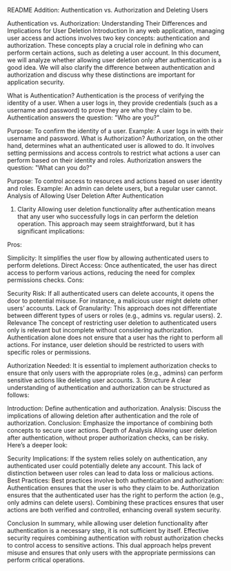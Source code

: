 README Addition: Authentication vs. Authorization and Deleting Users


Authentication vs. Authorization: Understanding Their Differences and Implications for User Deletion
Introduction
In any web application, managing user access and actions involves two key concepts: authentication and authorization. These concepts play a crucial role in defining who can perform certain actions, such as deleting a user account. In this document, we will analyze whether allowing user deletion only after authentication is a good idea. We will also clarify the difference between authentication and authorization and discuss why these distinctions are important for application security.

What is Authentication?
Authentication is the process of verifying the identity of a user. When a user logs in, they provide credentials (such as a username and password) to prove they are who they claim to be. Authentication answers the question: "Who are you?"

Purpose: To confirm the identity of a user.
Example: A user logs in with their username and password.
What is Authorization?
Authorization, on the other hand, determines what an authenticated user is allowed to do. It involves setting permissions and access controls to restrict what actions a user can perform based on their identity and roles. Authorization answers the question: "What can you do?"

Purpose: To control access to resources and actions based on user identity and roles.
Example: An admin can delete users, but a regular user cannot.
Analysis of Allowing User Deletion After Authentication
1. Clarity
Allowing user deletion functionality after authentication means that any user who successfully logs in can perform the deletion operation. This approach may seem straightforward, but it has significant implications:

Pros:

Simplicity: It simplifies the user flow by allowing authenticated users to perform deletions.
Direct Access: Once authenticated, the user has direct access to perform various actions, reducing the need for complex permissions checks.
Cons:

Security Risk: If all authenticated users can delete accounts, it opens the door to potential misuse. For instance, a malicious user might delete other users’ accounts.
Lack of Granularity: This approach does not differentiate between different types of users or roles (e.g., admins vs. regular users).
2. Relevance
The concept of restricting user deletion to authenticated users only is relevant but incomplete without considering authorization. Authentication alone does not ensure that a user has the right to perform all actions. For instance, user deletion should be restricted to users with specific roles or permissions.

Authorization Needed: It is essential to implement authorization checks to ensure that only users with the appropriate roles (e.g., admins) can perform sensitive actions like deleting user accounts.
3. Structure
A clear understanding of authentication and authorization can be structured as follows:

Introduction: Define authentication and authorization.
Analysis: Discuss the implications of allowing deletion after authentication and the role of authorization.
Conclusion: Emphasize the importance of combining both concepts to secure user actions.
Depth of Analysis
Allowing user deletion after authentication, without proper authorization checks, can be risky. Here’s a deeper look:

Security Implications: If the system relies solely on authentication, any authenticated user could potentially delete any account. This lack of distinction between user roles can lead to data loss or malicious actions.
Best Practices: Best practices involve both authentication and authorization:
Authentication ensures that the user is who they claim to be.
Authorization ensures that the authenticated user has the right to perform the action (e.g., only admins can delete users).
Combining these practices ensures that user actions are both verified and controlled, enhancing overall system security.

Conclusion
In summary, while allowing user deletion functionality after authentication is a necessary step, it is not sufficient by itself. Effective security requires combining authentication with robust authorization checks to control access to sensitive actions. This dual approach helps prevent misuse and ensures that only users with the appropriate permissions can perform critical operations.

